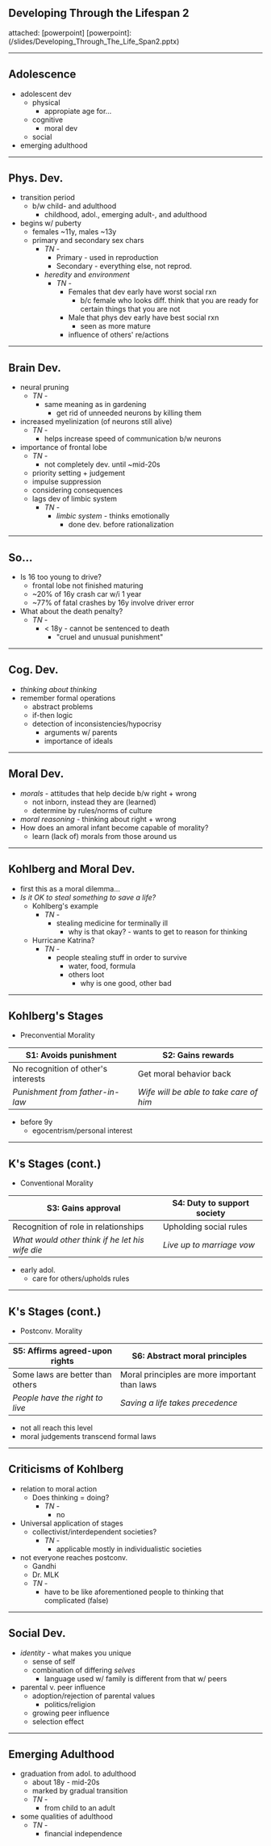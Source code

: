 ## Developing Through the Lifespan 2
attached: [powerpoint]
[powerpoint]: (/slides/Developing_Through_The_Life_Span2.pptx)

---
## Adolescence
* adolescent dev
  * physical
    * appropiate age for...
  * cognitive
    * moral dev
  * social
* emerging adulthood

---
## Phys. Dev.
* transition period
  * b/w child- and adulthood
    * childhood, adol., emerging adult-, and adulthood
* begins w/ puberty
  * females ~11y, males ~13y
  * primary and secondary sex chars
    * _TN_ -
      * Primary - used in reproduction
      * Secondary - everything else, not reprod.
    * _heredity_ and _environment_
      * _TN_ -
        * Females that dev early have worst social rxn
          * b/c female who looks diff. think that you are ready for certain things that you are not
        * Male that phys dev early have best social rxn
          * seen as more mature
        * influence of others' re/actions

---
## Brain Dev.
* neural pruning
  * _TN_ -
    * same meaning as in gardening
      * get rid of unneeded neurons by killing them
* increased myelinization (of neurons still alive)
  * _TN_ -
    * helps increase speed of communication b/w neurons
* importance of frontal lobe
  * _TN_ -
    * not completely dev. until ~mid-20s
  * priority setting + judgement
  * impulse suppression
  * considering consequences
  * lags dev of limbic system
    * _TN_ -
      * _limbic system_ - thinks emotionally
        * done dev. before rationalization

---
## So...
* Is 16 too young to drive?
  * frontal lobe not finished maturing
  * ~20% of 16y crash car w/i 1 year
  * ~77% of fatal crashes by 16y involve driver error
* What about the death penalty?
  * _TN_ -
    * < 18y - cannot be sentenced to death
      * "cruel and unusual punishment"

---
## Cog. Dev.
* _thinking about thinking_
* remember formal operations
  * abstract problems
  * if-then logic
  * detection of inconsistencies/hypocrisy
    * arguments w/ parents
    * importance of ideals

---
## Moral Dev.
* _morals_ - attitudes that help decide b/w right + wrong
  * not inborn, instead they are (learned)
  * determine by rules/norms of culture
* _moral reasoning_ - thinking about right + wrong
* How does an amoral infant become capable of morality?
  * learn (lack of) morals from those around us

---
## Kohlberg and Moral Dev.
* first this as a moral dilemma...
* _Is it OK to steal something to save a life?_
  * Kohlberg's example
    * _TN_ -
      * stealing medicine for terminally ill
        * why is that okay? - wants to get to reason for thinking
  * Hurricane Katrina?
    * _TN_ -
      * people stealing stuff in order to survive
        * water, food, formula
        * others loot
          * why is one good, other bad

---
## Kohlberg's Stages
* Preconvential Morality

| S1: Avoids punishment | S2: Gains rewards |
| ------ | ------ |
| No recognition of other's interests | Get moral behavior back |
| _Punishment from father-in-law_ | _Wife will be able to take care of him_ |
* before 9y
  * egocentrism/personal interest

---
## K's Stages (cont.)
* Conventional Morality

| S3: Gains approval | S4: Duty to support society |
| ------ | ------ |
| Recognition of role in relationships | Upholding social rules |
| _What would other think if he let his wife die_ | _Live up to marriage vow_ |
* early adol.
  * care for others/upholds rules

---
## K's Stages (cont.)
* Postconv. Morality

| S5: Affirms agreed-upon rights | S6: Abstract moral principles |
| ------ | ------ |
| Some laws are better than others | Moral principles are more important than laws |
| _People have the right to live_ | _Saving a life takes precedence_ |
* not all reach this level
* moral judgements transcend formal laws

---
## Criticisms of Kohlberg
* relation to moral action
  * Does thinking = doing?
    * _TN_ -
      * no
* Universal application of stages
  * collectivist/interdependent societies?
    * _TN_ -
      * applicable mostly in individualistic societies
* not everyone reaches postconv.
  * Gandhi
  * Dr. MLK
  * _TN_ -
    * have to be like aforementioned people to thinking that complicated (false)

---
## Social Dev.
* _identity_ - what makes you unique
  * sense of self
  * combination of differing _selves_
    * language used w/ family is different from that w/ peers
* parental v. peer influence
  * adoption/rejection of parental values
    * politics/religion
  * growing peer influence
  * selection effect

---
## Emerging Adulthood
* graduation from adol. to adulthood
  * about 18y - mid-20s
  *  marked by gradual transition
    * _TN_ -
      * from child to an adult
* some qualities of adulthood
  * _TN_ -
    * financial independence

